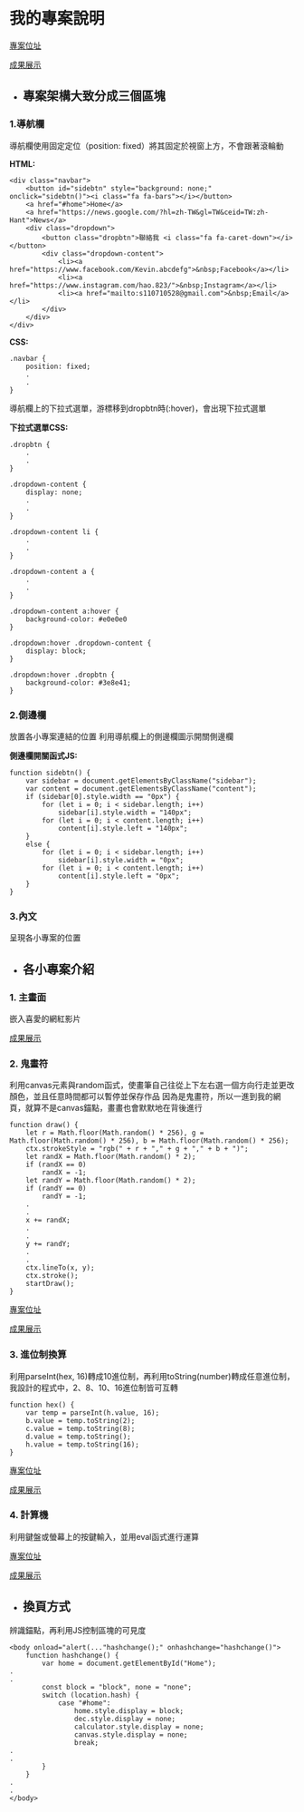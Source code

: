 # 我的專案說明
[專案位址](https://github.com/kevin823lin/wd107b/tree/master/exercise/05-final)

[成果展示](https://kevin823lin.github.io/wd107b/exercise/05-final/)

* ## 專案架構大致分成三個區塊

### 1.導航欄
導航欄使用固定定位（position: fixed）將其固定於視窗上方，不會跟著滾輪動

**HTML:**

    <div class="navbar">
        <button id="sidebtn" style="background: none;" onclick="sidebtn()"><i class="fa fa-bars"></i></button>
        <a href="#home">Home</a>
        <a href="https://news.google.com/?hl=zh-TW&gl=TW&ceid=TW:zh-Hant">News</a>
        <div class="dropdown">
            <button class="dropbtn">聯絡我 <i class="fa fa-caret-down"></i></button>
            <div class="dropdown-content">
                <li><a href="https://www.facebook.com/Kevin.abcdefg">&nbsp;Facebook</a></li>
                <li><a href="https://www.instagram.com/hao.823/">&nbsp;Instagram</a></li>
                <li><a href="mailto:s110710528@gmail.com">&nbsp;Email</a></li>
            </div>
        </div>
    </div>

**CSS:**

    .navbar {
        position: fixed;
        .
        .
    }

導航欄上的下拉式選單，游標移到dropbtn時(:hover)，會出現下拉式選單

**下拉式選單CSS:**

    .dropbtn {
        .
        .
    }

    .dropdown-content {
        display: none;
        .
        .
    }

    .dropdown-content li {
        .
        .
    }

    .dropdown-content a {
        .
        .
    }

    .dropdown-content a:hover {
        background-color: #e0e0e0
    }

    .dropdown:hover .dropdown-content {
        display: block;
    }

    .dropdown:hover .dropbtn {
        background-color: #3e8e41;
    }

### 2.側邊欄
放置各小專案連結的位置
利用導航欄上的側邊欄圖示開關側邊欄

**側邊欄開關函式JS:**

    function sidebtn() {
        var sidebar = document.getElementsByClassName("sidebar");
        var content = document.getElementsByClassName("content");
        if (sidebar[0].style.width == "0px") {
            for (let i = 0; i < sidebar.length; i++)
                sidebar[i].style.width = "140px";
            for (let i = 0; i < content.length; i++)
                content[i].style.left = "140px";
        }
        else {
            for (let i = 0; i < sidebar.length; i++)
                sidebar[i].style.width = "0px";
            for (let i = 0; i < content.length; i++)
                content[i].style.left = "0px";
        }
    }

### 3.內文
呈現各小專案的位置

* ## 各小專案介紹

### 1. 主畫面

嵌入喜愛的網紅影片

[成果展示](https://kevin823lin.github.io/wd107b/exercise/05-final/)

### 2. 鬼畫符

利用canvas元素與random函式，使畫筆自己往從上下左右選一個方向行走並更改顏色，並且任意時間都可以暫停並保存作品
因為是鬼畫符，所以一進到我的網頁，就算不是canvas錨點，畫畫也會默默地在背後進行

    function draw() {
        let r = Math.floor(Math.random() * 256), g = Math.floor(Math.random() * 256), b = Math.floor(Math.random() * 256);
        ctx.strokeStyle = "rgb(" + r + "," + g + "," + b + ")";
        let randX = Math.floor(Math.random() * 2);
        if (randX == 0)
            randX = -1;
        let randY = Math.floor(Math.random() * 2);
        if (randY == 0)
            randY = -1;
        .
        .
        x += randX;
        .
        .
        y += randY;
        .
        .
        ctx.lineTo(x, y);
        ctx.stroke();
        startDraw();
    }

[專案位址](https://github.com/kevin823lin/wd107b/tree/master/exercise/05-final/canvas)

[成果展示](https://kevin823lin.github.io/wd107b/exercise/05-final/#canvas)

### 3. 進位制換算

利用parseInt(hex, 16)轉成10進位制，再利用toString(number)轉成任意進位制，我設計的程式中，2、8、10、16進位制皆可互轉

    function hex() {
        var temp = parseInt(h.value, 16);
        b.value = temp.toString(2);
        c.value = temp.toString(8);
        d.value = temp.toString();
        h.value = temp.toString(16);
    }

[專案位址](https://github.com/kevin823lin/wd107b/tree/master/exercise/05-final/dec)

[成果展示](https://kevin823lin.github.io/wd107b/exercise/05-final/#dec)

### 4. 計算機

利用鍵盤或螢幕上的按鍵輸入，並用eval函式進行運算

[專案位址](https://github.com/kevin823lin/wd107b/tree/master/exercise/05-final/claculator)

[成果展示](https://kevin823lin.github.io/wd107b/exercise/05-final/#calculator)

* ## 換頁方式

辨識錨點，再利用JS控制區塊的可見度

    <body onload="alert(..."hashchange();" onhashchange="hashchange()">
        function hashchange() {
            var home = document.getElementById("Home");
    .
    .
            const block = "block", none = "none";
            switch (location.hash) {
                case "#home":
                    home.style.display = block;
                    dec.style.display = none;
                    calculator.style.display = none;
                    canvas.style.display = none;
                    break;
    .
    .
            }
        }
    .
    .
    </body>
